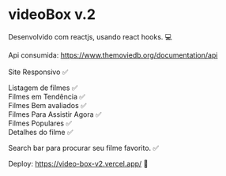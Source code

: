 # videoBox v.2

Desenvolvido com reactjs, usando react hooks. :computer: <br>

Api consumida: https://www.themoviedb.org/documentation/api <br> </br>
Site Responsivo :white_check_mark: <br> 

Listagem de filmes :white_check_mark: <br> 
Filmes em Tendência :white_check_mark: <br>
Filmes Bem avaliados :white_check_mark: <br>
Filmes Para Assistir Agora :white_check_mark: <br>
Filmes Populares :white_check_mark: <br>
Detalhes do filme :white_check_mark: <br>

Search bar para procurar seu filme favorito. :white_check_mark: <br>

Deploy: https://video-box-v2.vercel.app/ :rocket:
